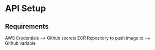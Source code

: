 # API Setup

## Requirements

AWS Credentials --> Github secrets
ECR Repository to push image to --> Github variable